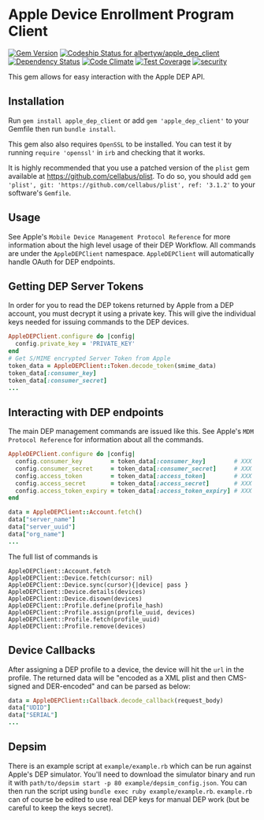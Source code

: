 # Apple Device Enrollment Program Client

[![Gem Version](https://badge.fury.io/rb/apple_dep_client.svg)](https://badge.fury.io/rb/apple_dep_client)
[ ![Codeship Status for albertyw/apple_dep_client](https://app.codeship.com/projects/0993f370-8de3-0135-0897-5a65ff81d7de/status?branch=master)](https://app.codeship.com/projects/249720)
[![Dependency Status](https://gemnasium.com/badges/github.com/albertyw/apple_dep_client.svg)](https://gemnasium.com/github.com/albertyw/apple_dep_client)
[![Code Climate](https://codeclimate.com/github/albertyw/apple_dep_client/badges/gpa.svg)](https://codeclimate.com/github/albertyw/apple_dep_client)
[![Test Coverage](https://codeclimate.com/github/albertyw/apple_dep_client/badges/coverage.svg)](https://codeclimate.com/github/albertyw/apple_dep_client/coverage)
[![security](https://hakiri.io/github/albertyw/apple_dep_client/master.svg)](https://hakiri.io/github/albertyw/apple_dep_client/master)

This gem allows for easy interaction with the Apple DEP API.

## Installation

Run `gem install apple_dep_client` or add `gem 'apple_dep_client'` to your
Gemfile then run `bundle install`.

This gem also also requires `OpenSSL` to be installed.  You can test it by
running `require 'openssl'` in `irb` and checking that it works.

It is highly recommended that you use a patched version of the `plist` gem
available at https://github.com/cellabus/plist.  To do so, you should add
`gem 'plist', git: 'https://github.com/cellabus/plist', ref: '3.1.2'` to your
software's `Gemfile`.

## Usage

See Apple's `Mobile Device Management Protocol Reference` for more information
about the high level usage of their DEP Workflow.  All commands are under the
`AppleDEPClient` namespace.  `AppleDEPClient` will
automatically handle OAuth for DEP endpoints.

## Getting DEP Server Tokens

In order for you to read the DEP tokens returned by Apple from a DEP account,
you must decrypt it using a private key.  This will give the individual
keys needed for issuing commands to the DEP devices.

```ruby
AppleDEPClient.configure do |config|
  config.private_key = 'PRIVATE_KEY'
end
# Get S/MIME encrypted Server Token from Apple
token_data = AppleDEPClient::Token.decode_token(smime_data)
token_data[:consumer_key]
token_data[:consumer_secret]
...
```

## Interacting with DEP endpoints

The main DEP management commands are issued like this.  See Apple's
`MDM Protocol Reference` for information about all the commands.

```ruby
AppleDEPClient.configure do |config|
  config.consumer_key        = token_data[:consumer_key]        # XXX
  config.consumer_secret     = token_data[:consumer_secret]     # XXX
  config.access_token        = token_data[:access_token]        # XXX
  config.access_secret       = token_data[:access_secret]       # XXX
  config.access_token_expiry = token_data[:access_token_expiry] # XXX
end

data = AppleDEPClient::Account.fetch()
data["server_name"]
data["server_uuid"]
data["org_name"]
...
```

The full list of commands is

```
AppleDEPClient::Account.fetch
AppleDEPClient::Device.fetch(cursor: nil)
AppleDEPClient::Device.sync(cursor){|device| pass }
AppleDEPClient::Device.details(devices)
AppleDEPClient::Device.disown(devices)
AppleDEPClient::Profile.define(profile_hash)
AppleDEPClient::Profile.assign(profile_uuid, devices)
AppleDEPClient::Profile.fetch(profile_uuid)
AppleDEPClient::Profile.remove(devices)
```

## Device Callbacks

After assigning a DEP profile to a device, the device will hit the `url` in the profile.
The returned data will be "encoded as a XML plist and then CMS-signed and DER-encoded"
and can be parsed as below:

```ruby
data = AppleDEPClient::Callback.decode_callback(request_body)
data["UDID"]
data["SERIAL"]
...
```

## Depsim

There is an example script at `example/example.rb` which can be run against
Apple's DEP simulator.  You'll need to download the simulator binary and
run it with `path/to/depsim start -p 80 example/depsim_config.json`.  You can
then run the script using `bundle exec ruby example/example.rb`.  `example.rb`
can of course be edited to use real DEP keys for manual DEP work (but be
careful to keep the keys secret).
